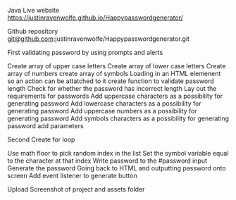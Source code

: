 Java 
Live website
https://justinravenwolfe.github.io/Happypasswordgenerator/

Github repository
git@github.com:justinravenwolfe/Happypasswordgenerator.git

First validating password by using prompts and alerts

Create array of upper case letters
Create array of lower case letters
Create array of numbers
create array of symbols
Loading in an HTML elemenent so an action can be attatched to it
create function to validate password length
Check for whether the password has incorrect length
Lay out the requirements for passwords
Add uppercase characters as a possibility for generating password
Add lowercase characters as a possibility for generating password
Add uppercase numbers as a possibility for generating password
Add symbols characters as a possibility for generating password
add parameters

Second Create for loop

Use math floor to pick random index in the list
Set the symbol variable equal to the character at that index
Write password to the #password input
Generate the password
Going back to HTML and outputting password onto screen
Add event listener to generate button

Upload Screenshot of project and assets folder